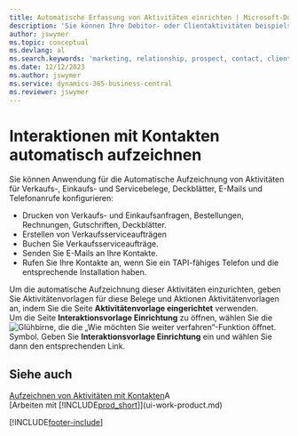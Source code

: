 ```yaml
---
title: Automatische Erfassung von Aktivitäten einrichten | Microsoft-Dokumentation
description: 'Sie können Ihre Debitor- oder Clientaktivitäten beispielsweise Verkaufs-, Einkaufs- und Servicebelege oder Telefongespräche automatisch speichern.'
author: jswymer
ms.topic: conceptual
ms.devlang: al
ms.search.keywords: 'marketing, relationship, prospect, contact, client, customer'
ms.date: 12/12/2023
ms.author: jswymer
ms.service: dynamics-365-business-central
ms.reviewer: jswymer
---
```

# Interaktionen mit Kontakten automatisch aufzeichnen
Sie können Anwendung für die Automatische Aufzeichnung von Aktivitäten für Verkaufs-, Einkaufs- und Servicebelege, Deckblätter, E-Mails und Telefonanrufe konfigurieren:

* Drucken von Verkaufs- und Einkaufsanfragen, Bestellungen, Rechnungen, Gutschriften, Deckblätter.
* Erstellen von Verkaufsserviceaufträgen
* Buchen Sie Verkaufsserviceaufträge.
* Senden Sie E-Mails an Ihre Kontakte.
* Rufen Sie Ihre Kontakte an, wenn Sie ein TAPI-fähiges Telefon und die entsprechende Installation haben.

Um die automatische Aufzeichnung dieser Aktivitäten einzurichten, geben Sie Aktivitätenvorlagen für diese Belege und Aktionen Aktivitätenvorlagen an, indem Sie die Seite **Aktivitätenvorlage eingerichtet** verwenden.  
Um die Seite **Interaktionsvorlage Einrichtung** zu öffnen, wählen Sie die ![Glühbirne, die die „Wie möchten Sie weiter verfahren“-Funktion öffnet.](media/ui-search/search_small.png "Wie möchten Sie weiter verfahren?") Symbol. Geben Sie **Interaktionsvorlage Einrichtung** ein und wählen Sie dann den entsprechenden Link.

## Siehe auch 
[Aufzeichnen von Aktivitäten mit Kontakten](marketing-interactions.md)A  
[Arbeiten mit [!INCLUDE[prod_short](includes/prod_short.md)]](ui-work-product.md)  


[!INCLUDE[footer-include](includes/footer-banner.md)]